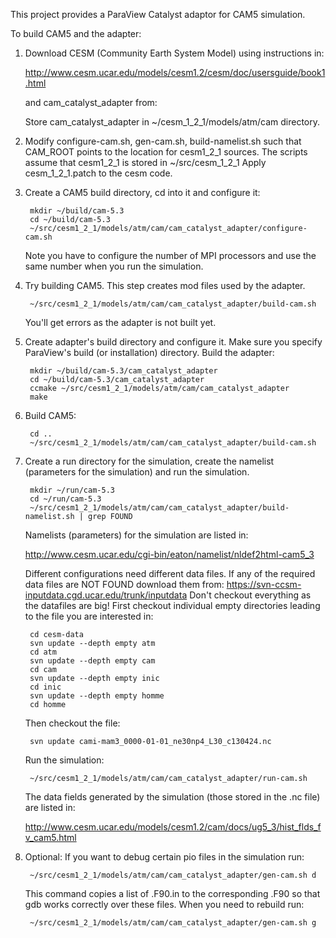 This project provides a ParaView Catalyst adaptor for CAM5 simulation.

To build CAM5 and the adapter:

1. Download CESM (Community Earth System Model) using instructions in:

    <http://www.cesm.ucar.edu/models/cesm1.2/cesm/doc/usersguide/book1.html>

    and cam\_catalyst\_adapter from:
    
    Store cam_catalyst_adapter in ~/cesm\_1\_2\_1/models/atm/cam directory.

2. Modify configure-cam.sh, gen-cam.sh, build-namelist.sh such that
   CAM\_ROOT points to the location for cesm1_2_1 sources.
   The scripts assume that cesm1\_2\_1 is stored in ~/src/cesm\_1\_2\_1
   Apply cesm_1_2_1.patch to the cesm code.

3. Create a CAM5 build directory, cd into it and configure it:

        mkdir ~/build/cam-5.3
        cd ~/build/cam-5.3
        ~/src/cesm1_2_1/models/atm/cam/cam_catalyst_adapter/configure-cam.sh

    Note you have to configure the number of MPI processors and use the same
    number when you run the simulation.

4. Try building CAM5. This step creates mod files used by the adapter.

        ~/src/cesm1_2_1/models/atm/cam/cam_catalyst_adapter/build-cam.sh
   You'll get errors as the adapter is not built yet.

5. Create adapter's build directory and configure it. Make sure you
specify ParaView's build (or installation) directory. Build the
adapter:

        mkdir ~/build/cam-5.3/cam_catalyst_adapter
        cd ~/build/cam-5.3/cam_catalyst_adapter
        ccmake ~/src/cesm1_2_1/models/atm/cam/cam_catalyst_adapter
        make

6. Build CAM5:

        cd ..
        ~/src/cesm1_2_1/models/atm/cam/cam_catalyst_adapter/build-cam.sh

7. Create a run directory for the simulation, create the namelist
   (parameters for the simulation) and run the simulation.

        mkdir ~/run/cam-5.3
        cd ~/run/cam-5.3
        ~/src/cesm1_2_1/models/atm/cam/cam_catalyst_adapter/build-namelist.sh | grep FOUND
   Namelists (parameters) for the simulation are listed in:

   <http://www.cesm.ucar.edu/cgi-bin/eaton/namelist/nldef2html-cam5_3>

    Different configurations need different data files. If any of the required
    data files are NOT FOUND download them from:
    <https://svn-ccsm-inputdata.cgd.ucar.edu/trunk/inputdata>
    Don't checkout everything as the datafiles are big!
    First checkout individual empty directories leading to the file you
    are interested in:
    
        cd cesm-data
        svn update --depth empty atm
        cd atm
        svn update --depth empty cam
        cd cam
        svn update --depth empty inic
        cd inic
        svn update --depth empty homme
        cd homme
        
    Then checkout the file:

        svn update cami-mam3_0000-01-01_ne30np4_L30_c130424.nc


    Run the simulation:

        ~/src/cesm1_2_1/models/atm/cam/cam_catalyst_adapter/run-cam.sh
        
    The data fields generated by the simulation (those stored in the
    .nc file) are listed in:
   
   <http://www.cesm.ucar.edu/models/cesm1.2/cam/docs/ug5_3/hist_flds_fv_cam5.html>

8. Optional: If you want to debug certain pio files in the simulation run:

        ~/src/cesm1_2_1/models/atm/cam/cam_catalyst_adapter/gen-cam.sh d

    This command copies a list of .F90.in to the corresponding .F90
    so that gdb works correctly over these files. When you need to rebuild
    run:
    
        ~/src/cesm1_2_1/models/atm/cam/cam_catalyst_adapter/gen-cam.sh g


